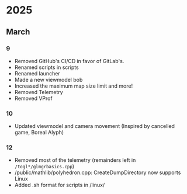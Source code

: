 # 2025
## March
### 9
* Removed GitHub's CI/CD in favor of GitLab's.
* Renamed scripts in scripts
* Renamed launcher
* Made a new viewmodel bob
* Increased the maximum map size limit and more!
* Removed Telemetry
* Removed VProf
### 10
* Updated viewmodel and camera movement (Inspired by cancelled game, Boreal Alyph)
### 12
* Removed most of the telemetry (remainders left in `/togl*/glmgrbasics.cpp`)
* /public/mathlib/polyhedron.cpp: CreateDumpDirectory now supports Linux
* Added .sh format for scripts in /linux/
